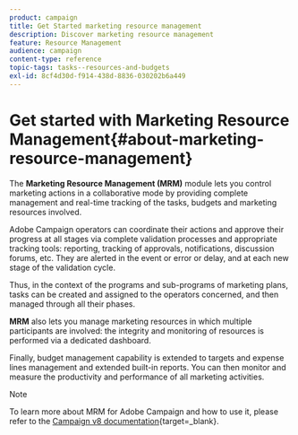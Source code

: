 ```yaml
---
product: campaign
title: Get Started marketing resource management
description: Discover marketing resource management
feature: Resource Management
audience: campaign
content-type: reference
topic-tags: tasks--resources-and-budgets
exl-id: 8cf4d30d-f914-438d-8836-030202b6a449
---
```

# Get started with Marketing Resource Management{#about-marketing-resource-management}



The **Marketing Resource Management (MRM)** module lets you control marketing actions in a collaborative mode by providing complete management and real-time tracking of the tasks, budgets and marketing resources involved. 

Adobe Campaign operators can coordinate their actions and approve their progress at all stages via complete validation processes and appropriate tracking tools: reporting, tracking of approvals, notifications, discussion forums, etc. They are alerted in the event or error or delay, and at each new stage of the validation cycle.

Thus, in the context of the programs and sub-programs of marketing plans, tasks can be created and assigned to the operators concerned, and then managed through all their phases.

**MRM** also lets you manage marketing resources in which multiple participants are involved: the integrity and monitoring of resources is performed via a dedicated dashboard.

Finally, budget management capability is extended to targets and expense lines management and extended built-in reports. You can then monitor and measure the productivity and performance of all marketing activities.

>[!NOTE]
>
>To learn more about MRM for Adobe Campaign and how to use it, please refer to the [Campaign v8 documentation](https://experienceleague.adobe.com/en/docs/campaign/automation/mrm/about-marketing-resource-management){target=_blank}.

